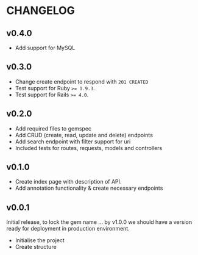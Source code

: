 CHANGELOG
=========

v0.4.0
------

* Add support for MySQL


v0.3.0
------

* Change create endpoint to respond with `201 CREATED`
* Test support for Ruby `>= 1.9.3`.
* Test support for Rails `>= 4.0`.


v0.2.0
------

* Add required files to gemspec
* Add CRUD (create, read, update and delete) endpoints
* Add search endpoint with filter support for uri
* Included tests for routes, requests, models and controllers


v0.1.0
------

* Create index page with description of API.
* Add annotation functionality & create necessary endpoints


v0.0.1
------

Initial release, to lock the gem name ... by v1.0.0 we should have a version
ready for deployment in production environment.

* Initialise the project
* Create structure
